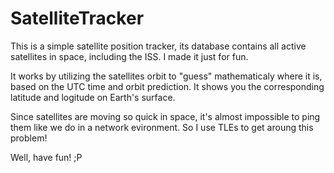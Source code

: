 # SatelliteTracker
This is a simple satellite position tracker, its database contains all active satellites in space, including the ISS. I made it just for fun.

It works by utilizing the satellites orbit to "guess" mathematicaly where it is, based on the UTC time and orbit prediction. It shows you the corresponding latitude and logitude on Earth's surface.

Since satellites are moving so quick in space, it's almost impossible to ping them like we do in a network evironment. So I use TLEs to get aroung this problem! 

Well, have fun! ;P
